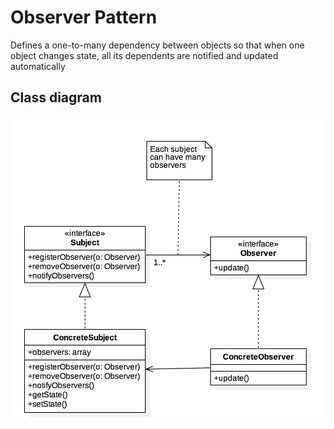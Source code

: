 Observer Pattern
================
Defines a one-to-many dependency between objects so that when one object changes state, all its dependents are notified and updated automatically

Class diagram
-------------
<img title="Class Diagram" alt="Class Diagram" style="align: center;" src="class.png">